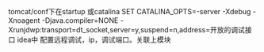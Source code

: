 tomcat/conf下在startup 或catalina 
	SET CATALINA_OPTS=-server -Xdebug -Xnoagent -Djava.compiler=NONE -Xrunjdwp:transport=dt_socket,server=y,suspend=n,address=开放的调试接口
idea中 配置远程调试，ip，调试端口。关联上模块